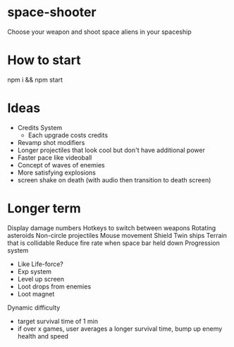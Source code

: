 # space-shooter

Choose your weapon and shoot space aliens in your spaceship

# How to start

npm i && npm start

# Ideas

- Credits System
  - Each upgrade costs credits
- Revamp shot modifiers
- Longer projectiles that look cool but don't have additional power
- Faster pace like videoball
- Concept of waves of enemies
- More satisfying explosions
- screen shake on death (with audio then transition to death screen)

# Longer term

Display damage numbers
Hotkeys to switch between weapons
Rotating asteroids
Non-circle projectiles
Mouse movement
Shield
Twin ships
Terrain that is collidable
Reduce fire rate when space bar held down
Progression system

- Like Life-force?
- Exp system
- Level up screen
- Loot drops from enemies
- Loot magnet

Dynamic difficulty

- target survival time of 1 min
- if over x games, user averages a longer survival time, bump up enemy health and speed
